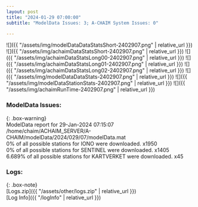 ```yaml
---
layout: post
title: "2024-01-29 07:00:00"
subtitle: "ModelData Issues: 3; A-CHAIM System Issues: 0"

---
```


![]({{ "/assets/img/modelDataDataStatsShort-2402907.png" | relative_url }})
![]({{ "/assets/img/achaimDataStatsShort-2402907.png" | relative_url }})
![]({{ "/assets/img/achaimDataStatsLong00-2402907.png" | relative_url }})
![]({{ "/assets/img/achaimDataStatsLong01-2402907.png" | relative_url }})
![]({{ "/assets/img/achaimDataStatsLong02-2402907.png" | relative_url }})
![]({{ "/assets/img/modelDataDataStats-2402907.png" | relative_url }})
![]({{ "/assets/img/modelDataStationStats-2402907.png" | relative_url }})
![]({{ "/assets/img/achaimRunTime-2402907.png" | relative_url }})


### ModelData Issues:  
  
{: .box-warning}  
 ModelData report for 29-Jan-2024 07:15:07   
 /home/chaim/ACHAIM_SERVER/A-CHAIM/modelData/2024/029/07/modelData.mat   
 0% of all possible stations for IONO were downloaded. x1950   
 0% of all possible stations for SENTINEL were downloaded. x1405   
 6.689% of all possible stations for KARTVERKET were downloaded. x45   
  


### Logs:  
  
{: .box-note}  
[Logs.zip]({{ "/assets/other/logs.zip" | relative_url }})  
[Log Info]({{ "/logInfo" | relative_url }})  
